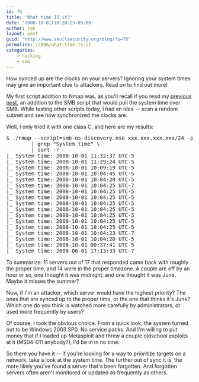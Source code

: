 ```yaml
---
id: 76
title: 'What time IS it?'
date: '2008-10-01T10:20:25-05:00'
author: ron
layout: post
guid: 'http://www.skullsecurity.org/blog/?p=76'
permalink: /2008/what-time-is-it
categories:
    - hacking
    - smb
---
```


How synced up are the clocks on your servers? Ignoring your system times may give an important clue to attackers. Read on to find out more!
<!--more-->
My first script addition to Nmap was, as you'll recall if you read my <a href='http://www.skullsecurity.org/blog/?p=64'>previous post</a>, an addition to the SMB script that would pull the system time over SMB. While testing other scripts today, I had an idea -- scan a random subnet and see how synchronized the clocks are. 

Well, I only tried it with one class C, and here are my results:

<pre>$ ./nmap --script=smb-os-discovery.nse xxx.xxx.xxx.xxx/24 -p 139,445 \
        | grep "System time" \
        | sort -r
|_ System time: 2008-10-01 11:32:37 UTC-5
|_ System time: 2008-10-01 11:29:24 UTC-5
|_ System time: 2008-10-01 10:09:19 UTC-5
|_ System time: 2008-10-01 10:04:45 UTC-5
|_ System time: 2008-10-01 10:04:28 UTC-5
|_ System time: 2008-10-01 10:04:25 UTC-7
|_ System time: 2008-10-01 10:04:25 UTC-5
|_ System time: 2008-10-01 10:04:25 UTC-5
|_ System time: 2008-10-01 10:04:25 UTC-5
|_ System time: 2008-10-01 10:04:25 UTC-5
|_ System time: 2008-10-01 10:04:25 UTC-5
|_ System time: 2008-10-01 10:04:25 UTC-5
|_ System time: 2008-10-01 10:04:25 UTC-5
|_ System time: 2008-10-01 10:04:23 UTC-7
|_ System time: 2008-10-01 10:04:20 UTC-5
|_ System time: 2008-10-01 00:37:41 UTC-5
|_ System time: 2008-06-01 17:13:33 UTC-7
</pre>

To summarize: 11 servers out of 17 that responded came back with roughly the proper time, and 14 were in the proper timezone. A couple are off by an hour or so, one thought it was midnight, and one thought it was June. Maybe it misses the summer? 

Now, if I'm an attacker, which server would have the highest priority? The ones that are synced up to the proper time, or the one that thinks it's June? Which one do you think is watched more carefully by administrators, or used more frequently by users?

Of course, I took the obvious choice. From a quick look, the system turned out to be Windows 2003 SP0. No service packs. And I'm willing to put money that if I loaded up Metasploit and threw a couple oldschool exploits at it (MS04-011 anybody?), I'd be in in no time.

So there you have it -- if you're looking for a way to prioritize targets on a network, take a look at the system time. The further out of sync it is, the more likely you've found a server that's been forgotten. And forgotten servers often aren't monitored or updated as frequently as others. 
